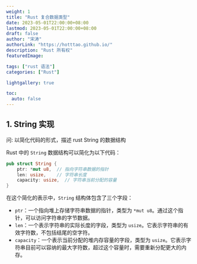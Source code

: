 ```yaml
---
weight: 1
title: "Rust 复合数据类型"
date: 2023-05-01T22:00:00+08:00
lastmod: 2023-05-01T22:00:00+08:00
draft: false
author: "宋涛"
authorLink: "https://hotttao.github.io/"
description: "Rust 所有权"
featuredImage: 

tags: ["rust 语法"]
categories: ["Rust"]

lightgallery: true

toc:
  auto: false
---
```


## 1. String 实现
问: 以简化代码的形式，描述 rust String 的数据结构

Rust 中的 `String` 数据结构可以简化为以下代码：

```rust
pub struct String {
    ptr: *mut u8,  // 指向字符串数据的指针
    len: usize,    // 字符串长度
    capacity: usize,  // 字符串当前分配的容量
}
```

在这个简化的表示中，`String` 结构体包含了三个字段：

- `ptr`：一个指向堆上存储字符串数据的指针，类型为 `*mut u8`。通过这个指针，可以访问字符串的字节数据。
- `len`：一个表示字符串的实际长度的字段，类型为 `usize`。它表示字符串的有效字符数，不包括结尾的空字符。
- `capacity`：一个表示当前分配的堆内存容量的字段，类型为 `usize`。它表示字符串目前可以容纳的最大字符数，超过这个容量时，需要重新分配更大的内存。
